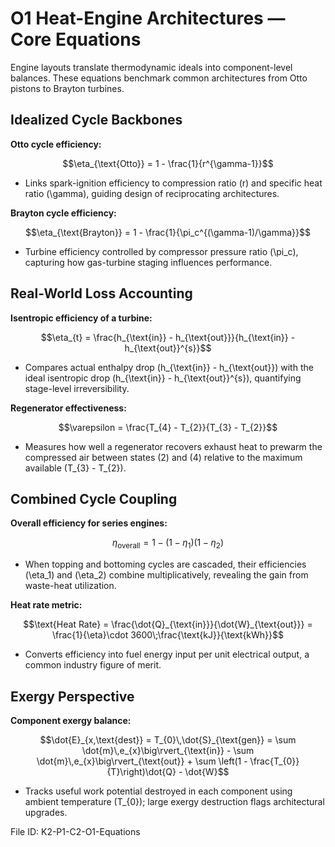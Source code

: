 # O1 Heat-Engine Architectures — Core Equations

Engine layouts translate thermodynamic ideals into component-level balances. These equations benchmark common architectures from Otto pistons to Brayton turbines.

## Idealized Cycle Backbones
**Otto cycle efficiency:**

$$\eta_{\text{Otto}} = 1 - \frac{1}{r^{\gamma-1}}$$

- Links spark-ignition efficiency to compression ratio \(r\) and specific heat ratio \(\gamma\), guiding design of reciprocating architectures.

**Brayton cycle efficiency:**

$$\eta_{\text{Brayton}} = 1 - \frac{1}{\pi_c^{(\gamma-1)/\gamma}}$$

- Turbine efficiency controlled by compressor pressure ratio \(\pi_c\), capturing how gas-turbine staging influences performance.

## Real-World Loss Accounting
**Isentropic efficiency of a turbine:**

$$\eta_{t} = \frac{h_{\text{in}} - h_{\text{out}}}{h_{\text{in}} - h_{\text{out}}^{s}}$$

- Compares actual enthalpy drop \(h_{\text{in}} - h_{\text{out}}\) with the ideal isentropic drop \(h_{\text{in}} - h_{\text{out}}^{s}\), quantifying stage-level irreversibility.

**Regenerator effectiveness:**

$$\varepsilon = \frac{T_{4} - T_{2}}{T_{3} - T_{2}}$$

- Measures how well a regenerator recovers exhaust heat to prewarm the compressed air between states \(2\) and \(4\) relative to the maximum available \(T_{3} - T_{2}\).

## Combined Cycle Coupling
**Overall efficiency for series engines:**

$$\eta_{\text{overall}} = 1 - (1 - \eta_{1})(1 - \eta_{2})$$

- When topping and bottoming cycles are cascaded, their efficiencies \(\eta_1\) and \(\eta_2\) combine multiplicatively, revealing the gain from waste-heat utilization.

**Heat rate metric:**

$$\text{Heat Rate} = \frac{\dot{Q}_{\text{in}}}{\dot{W}_{\text{out}}} = \frac{1}{\eta}\cdot 3600\;\frac{\text{kJ}}{\text{kWh}}$$

- Converts efficiency into fuel energy input per unit electrical output, a common industry figure of merit.

## Exergy Perspective
**Component exergy balance:**

$$\dot{E}_{x,\text{dest}} = T_{0}\,\dot{S}_{\text{gen}} = \sum \dot{m}\,e_{x}\big\rvert_{\text{in}} - \sum \dot{m}\,e_{x}\big\rvert_{\text{out}} + \sum \left(1 - \frac{T_{0}}{T}\right)\dot{Q} - \dot{W}$$

- Tracks useful work potential destroyed in each component using ambient temperature \(T_{0}\); large exergy destruction flags architectural upgrades.

File ID: K2-P1-C2-O1-Equations
